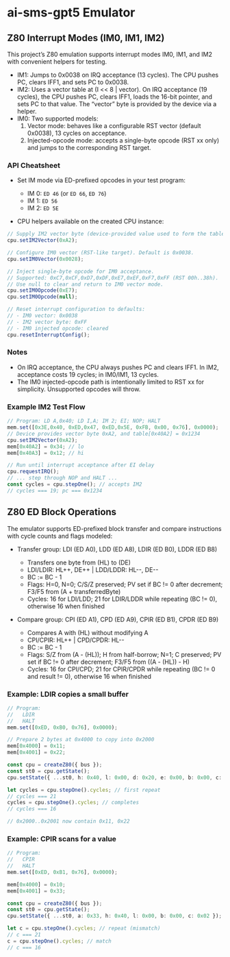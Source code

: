# ai-sms-gpt5 Emulator

## Z80 Interrupt Modes (IM0, IM1, IM2)

This project’s Z80 emulation supports interrupt modes IM0, IM1, and IM2 with convenient helpers for testing.

- IM1: Jumps to 0x0038 on IRQ acceptance (13 cycles). The CPU pushes PC, clears IFF1, and sets PC to 0x0038.
- IM2: Uses a vector table at (I << 8 | vector). On IRQ acceptance (19 cycles), the CPU pushes PC, clears IFF1, loads the 16-bit pointer, and sets PC to that value. The “vector” byte is provided by the device via a helper.
- IM0: Two supported models:
  1) Vector mode: behaves like a configurable RST vector (default 0x0038), 13 cycles on acceptance.
  2) Injected-opcode mode: accepts a single-byte opcode (RST xx only) and jumps to the corresponding RST target.

### API Cheatsheet

- Set IM mode via ED-prefixed opcodes in your test program:
  - IM 0: `ED 46` (or `ED 66`, `ED 76`)
  - IM 1: `ED 56`
  - IM 2: `ED 5E`

- CPU helpers available on the created CPU instance:

```ts path=null start=null
// Supply IM2 vector byte (device-provided value used to form the table index).
cpu.setIM2Vector(0xA2);

// Configure IM0 vector (RST-like target). Default is 0x0038.
cpu.setIM0Vector(0x0028);

// Inject single-byte opcode for IM0 acceptance.
// Supported: 0xC7,0xCF,0xD7,0xDF,0xE7,0xEF,0xF7,0xFF (RST 00h..38h).
// Use null to clear and return to IM0 vector mode.
cpu.setIM0Opcode(0xE7);
cpu.setIM0Opcode(null);

// Reset interrupt configuration to defaults:
// - IM0 vector: 0x0038
// - IM2 vector byte: 0xFF
// - IM0 injected opcode: cleared
cpu.resetInterruptConfig();
```

### Notes

- On IRQ acceptance, the CPU always pushes PC and clears IFF1. In IM2, acceptance costs 19 cycles; in IM0/IM1, 13 cycles.
- The IM0 injected-opcode path is intentionally limited to RST xx for simplicity. Unsupported opcodes will throw.

### Example IM2 Test Flow

```ts path=null start=null
// Program: LD A,0x40; LD I,A; IM 2; EI; NOP; HALT
mem.set([0x3E,0x40, 0xED,0x47, 0xED,0x5E, 0xFB, 0x00, 0x76], 0x0000);
// Device provides vector byte 0xA2, and table[0x40A2] = 0x1234
cpu.setIM2Vector(0xA2);
mem[0x40A2] = 0x34; // lo
mem[0x40A3] = 0x12; // hi

// Run until interrupt acceptance after EI delay
cpu.requestIRQ();
// ... step through NOP and HALT ...
const cycles = cpu.stepOne(); // accepts IM2
// cycles === 19; pc === 0x1234
```

## Z80 ED Block Operations

The emulator supports ED-prefixed block transfer and compare instructions with cycle counts and flags modeled:

- Transfer group: LDI (ED A0), LDD (ED A8), LDIR (ED B0), LDDR (ED B8)
  - Transfers one byte from (HL) to (DE)
  - LDI/LDIR: HL++, DE++  |  LDD/LDDR: HL--, DE--
  - BC := BC - 1
  - Flags: H=0, N=0; C/S/Z preserved; PV set if BC != 0 after decrement; F3/F5 from (A + transferredByte)
  - Cycles: 16 for LDI/LDD; 21 for LDIR/LDDR while repeating (BC != 0), otherwise 16 when finished

- Compare group: CPI (ED A1), CPD (ED A9), CPIR (ED B1), CPDR (ED B9)
  - Compares A with (HL) without modifying A
  - CPI/CPIR: HL++  |  CPD/CPDR: HL--
  - BC := BC - 1
  - Flags: S/Z from (A - (HL)); H from half-borrow; N=1; C preserved; PV set if BC != 0 after decrement; F3/F5 from ((A - (HL)) - H)
  - Cycles: 16 for CPI/CPD; 21 for CPIR/CPDR while repeating (BC != 0 and result != 0), otherwise 16 when finished

### Example: LDIR copies a small buffer

```ts path=null start=null
// Program:
//   LDIR
//   HALT
mem.set([0xED, 0xB0, 0x76], 0x0000);

// Prepare 2 bytes at 0x4000 to copy into 0x2000
mem[0x4000] = 0x11;
mem[0x4001] = 0x22;

const cpu = createZ80({ bus });
const st0 = cpu.getState();
cpu.setState({ ...st0, h: 0x40, l: 0x00, d: 0x20, e: 0x00, b: 0x00, c: 0x02 });

let cycles = cpu.stepOne().cycles; // first repeat
// cycles === 21
cycles = cpu.stepOne().cycles; // completes
// cycles === 16

// 0x2000..0x2001 now contain 0x11, 0x22
```

### Example: CPIR scans for a value

```ts path=null start=null
// Program:
//   CPIR
//   HALT
mem.set([0xED, 0xB1, 0x76], 0x0000);

mem[0x4000] = 0x10;
mem[0x4001] = 0x33;

const cpu = createZ80({ bus });
const st0 = cpu.getState();
cpu.setState({ ...st0, a: 0x33, h: 0x40, l: 0x00, b: 0x00, c: 0x02 });

let c = cpu.stepOne().cycles; // repeat (mismatch)
// c === 21
c = cpu.stepOne().cycles; // match
// c === 16
```

